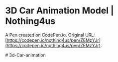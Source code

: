 # 3D Car Animation Model | Nothing4us

A Pen created on CodePen.io. Original URL: [https://codepen.io/nothing4us/pen/ZEMzYJr](https://codepen.io/nothing4us/pen/ZEMzYJr).

#   3 d - C a r - a n i m a t i o n  
 